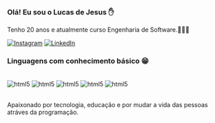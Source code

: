 ### Olá! Eu sou o Lucas de Jesus ✋
Tenho 20 anos e atualmente curso Engenharia de Software.🧑🏽‍💻

[![Instagram](https://img.shields.io/badge/Instagram-E4405F?style=for-the-badge&logo=instagram&logoColor=white)](https://www.instagram.com/_lucaswkk/)
[![LinkedIn](https://img.shields.io/badge/LinkedIn-0077B5?style=for-the-badge&logo=linkedin&logoColor=white
)](https://www.linkedin.com/in/lucas-de-jesus-2119922ab/)

### Linguagens com conhecimento básico 😁

<div style="display: inline_block"><br/>
<img align="center" alt="html5" src="https://img.shields.io/badge/JavaScript-F7DF1E?style=for-the-badge&logo=javascript&logoColor=black" />
  <img align="center" alt="html5" src="https://img.shields.io/badge/Python-14354C?style=for-the-badge&logo=python&logoColor=white" />
  <img align="center" alt="html5" src="https://img.shields.io/badge/C%23-239120?style=for-the-badge&logo=c-sharp&logoColor=white" />
  <img align="center" alt="html5" src="https://img.shields.io/badge/Kotlin-0095D5?&style=for-the-badge&logo=kotlin&logoColor=white" />
  <img align="center" alt="html5" src="https://img.shields.io/badge/HTML-239120?style=for-the-badge&logo=html5&logoColor=white" />
</div><br/>

Apaixonado por tecnologia, educação e por mudar a vida das pessoas atráves da programação.


